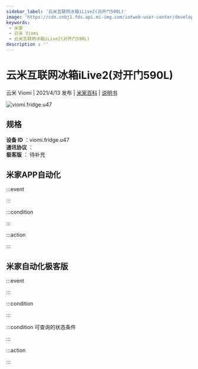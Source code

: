 ```yaml
---
sidebar_label: '云米互联网冰箱iLive2(对开门590L)'
image: 'https://cdn.cnbj1.fds.api.mi-img.com/iotweb-user-center/developer_1679047841559zWvHLikN.png?GalaxyAccessKeyId=AKVGLQWBOVIRQ3XLEW&Expires=9223372036854775807&Signature=0offyi4oLm1l/1YdGWyozuUzJGo='
keywords: 
 - 米家
 - 云米 Viomi
 - 云米互联网冰箱iLive2(对开门590L)
description : ''
---
```

# 云米互联网冰箱iLive2(对开门590L)

云米 Viomi | 2021/4/13 发布 | [米家百科](https://home.mi.com/webapp/content/baike/product/index.html?model=viomi.fridge.u47) | [说明书](https://home.mi.com/views/introduction.html?model=viomi.fridge.u47&region=cn)

![viomi.fridge.u47](https://cdn.cnbj1.fds.api.mi-img.com/iotweb-user-center/developer_1679047841559zWvHLikN.png?GalaxyAccessKeyId=AKVGLQWBOVIRQ3XLEW&Expires=9223372036854775807&Signature=0offyi4oLm1l/1YdGWyozuUzJGo=)

## 规格  
> 
**设备 ID** ：viomi.fridge.u47  
**通讯协议** ：  
**极客版**  ： 待补充 


## 米家APP自动化  

:::event  

:::

:::condition  

:::

:::action   

:::

## 米家自动化极客版  

:::event  

:::

:::condition  

:::

:::condition 可查询的状态条件  

:::

:::action  

:::

        
